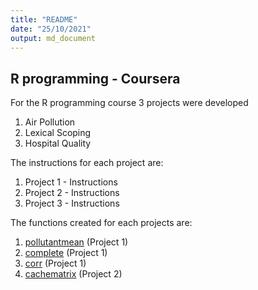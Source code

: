```yaml
---
title: "README"
date: "25/10/2021"
output: md_document
---
```


## R programming - Coursera

For the R programming course 3 projects were developed

1. Air Pollution
2. Lexical Scoping
3. Hospital Quality

The instructions for each project are:

1. Project 1 - Instructions
2. Project 2 - Instructions
3. Project 3 - Instructions 

The functions created for each projects are:

1. [pollutantmean](https://github.com/ElisaRMA/Coursera-Data-Science-Specialization/blob/main/RProgramming/pollutantmean.R) (Project 1)
2. [complete](https://github.com/ElisaRMA/Coursera-Data-Science-Specialization/blob/main/RProgramming/complete.R) (Project 1)
3. [corr](https://github.com/ElisaRMA/Coursera-Data-Science-Specialization/blob/main/RProgramming/corr.R) (Project 1)
4. [cachematrix](https://github.com/ElisaRMA/Coursera-Data-Science-Specialization/blob/main/RProgramming/cachematrix.R) (Project 2)